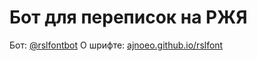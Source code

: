 # Бот для переписок на РЖЯ
Бот: [@rslfontbot](https://t.me/rslfontbot)
О шрифте: [ajnoeo.github.io/rslfont](https://ajnoeo.github.io/rslfont)
